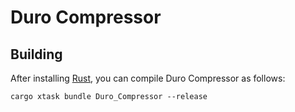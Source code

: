 # Duro Compressor

## Building

After installing [Rust](https://rustup.rs/), you can compile Duro Compressor as follows:

```shell
cargo xtask bundle Duro_Compressor --release
```
